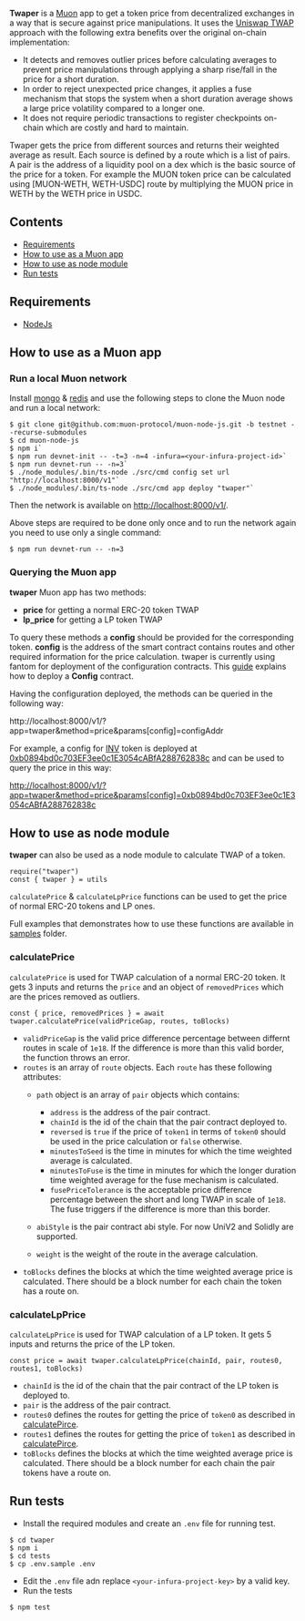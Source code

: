 **Twaper** is a [Muon](https://github.com/muon-protocol/) app to get a token price from decentralized exchanges in a way that is secure against price manipulations. It uses the [Uniswap TWAP](https://uniswap.org/blog/uniswap-v3-oracles) approach with the following extra benefits over the original on-chain implementation:

- It detects and removes outlier prices before calculating averages to prevent price manipulations through applying a sharp rise/fall in the price for a short duration.
- In order to reject unexpected price changes, it applies a fuse mechanism that stops the system when a short duration average shows a large price volatility compared to a longer one.
- It does not require periodic transactions to register checkpoints on-chain which are costly and hard to maintain.

Twaper gets the price from different sources and returns their weighted average as result. Each source is defined by a route which is a list of pairs. A pair is the address of a liquidity pool on a dex which is the basic source of the price for a token. For example the MUON token price can be calculated using [MUON-WETH, WETH-USDC] route by multiplying the MUON price in WETH by the WETH price in USDC.

## Contents

- [Requirements](#requirements)
- [How to use as a Muon app](#how-to-use-as-a-muon-app)
- [How to use as node module](#how-to-use-as-node-module)
- [Run tests](#run-tests)

## Requirements

- [NodeJs](https://nodejs.org/en/download/package-manager/)

## How to use as a Muon app

### Run a local Muon network

Install [mongo](https://www.mongodb.com/docs/manual/installation/) & [redis](https://redis.io/docs/getting-started/) and use the following steps to clone the Muon node and run a local network:

```
$ git clone git@github.com:muon-protocol/muon-node-js.git -b testnet --recurse-submodules
$ cd muon-node-js
$ npm i`
$ npm run devnet-init -- -t=3 -n=4 -infura=<your-infura-project-id>`
$ npm run devnet-run -- -n=3`
$ ./node_modules/.bin/ts-node ./src/cmd config set url "http://localhost:8000/v1"`
$ ./node_modules/.bin/ts-node ./src/cmd app deploy "twaper"`
```
Then the network is available on [http://localhost:8000/v1/](http://localhost:8000/v1/).

Above steps are required to be done only once and to run the network again you need to use only a single command:

```
$ npm run devnet-run -- -n=3
```

### Querying the Muon app

**twaper** Muon app has two methods:

- **price** for getting a normal ERC-20 token TWAP
- **lp_price** for getting a LP token TWAP

To query these methods a **config** should be provided for the corresponding token. **config** is the address of the smart contract contains routes and other required information for the price calculation. twaper is currently using fantom for deployment of the configuration contracts. This [guide](/hardhat/README.md) explains how to deploy a **Config** contract.

Having the configuration deployed, the methods can be queried in the following way:

http://localhost:8000/v1/?app=twaper&method=price&params[config]=configAddr

For example, a config for [INV](https://etherscan.io/token/0x41d5d79431a913c4ae7d69a668ecdfe5ff9dfb68) token is deployed at [0xb0894bd0c703EF3ee0c1E3054cABfA288762838c](https://ftmscan.com/address/0xb0894bd0c703EF3ee0c1E3054cABfA288762838c) and can be used to query the price in this way:

[http://localhost:8000/v1/?app=twaper&method=price&params[config]=0xb0894bd0c703EF3ee0c1E3054cABfA288762838c](http://localhost:8000/v1/?app=twaper&method=price&params[config]=0xb0894bd0c703EF3ee0c1E3054cABfA288762838c)


## How to use as node module

**twaper** can also be used as a node module to calculate TWAP of a token.

```
require("twaper")
const { twaper } = utils
```

`calculatePrice` & `calculateLpPrice` functions can be used to get the price of normal ERC-20 tokens and LP ones.

Full examples that demonstrates how to use these functions are available in [samples](scripts/samples/) folder.

### calculatePrice

`calculatePrice` is used for TWAP calculation of a normal ERC-20 token. It gets 3 inputs and returns the `price` and an object of `removedPrices` which are the prices removed as outliers.

```
const { price, removedPrices } = await twaper.calculatePrice(validPriceGap, routes, toBlocks)
```

- `validPriceGap` is the valid price difference percentage between differnt routes in scale of `1e18`. If the difference is more than this valid border, the function throws an error.
- `routes` is an array of `route` objects. Each `route` has these following attributes:
  - `path` object is an array of `pair` objects which contains:
    - `address` is the address of the pair contract.
    - `chainId` is the id of the chain that the pair contract deployed to.
    - `reversed` is `true` if the price of `token1` in terms of `token0` should be used in the price calculation or `false` otherwise.
    - `minutesToSeed` is the time in minutes for which the time weighted average is calculated.
    - `minutesToFuse` is the time in minutes for which the longer duration time weighted average for the fuse mechanism is calculated.
    - `fusePriceTolerance` is the acceptable price difference percentage between the short and long TWAP in scale of `1e18`. The fuse triggers if the difference is more than this border.

  - `abiStyle` is the pair contract abi style. For now UniV2 and Solidly are supported.
  - `weight` is the weight of the route in the average calculation.
- `toBlocks` defines the blocks at which the time weighted average price is calculated. There should be a block number for each chain the token has a route on.

### calculateLpPrice

`calculateLpPrice` is used for TWAP calculation of a LP token. It gets 5 inputs and returns the price of the LP token.

```
const price = await twaper.calculateLpPrice(chainId, pair, routes0, routes1, toBlocks)
```

- `chainId` is the id of the chain that the pair contract of the LP token is deployed to.
- `pair` is the address of the pair contract.
- `routes0` defines the routes for getting the price of `token0` as described in [calculatePirce](#calculateprice).
- `routes1` defines the routes for getting the price of `token1` as described in [calculatePirce](#calculateprice).
- `toBlocks` defines the blocks at which the time weighted average price is calculated. There should be a block number for each chain the pair tokens have a route on.

## Run tests

- Install the required modules and create an `.env` file for running test.

```
$ cd twaper
$ npm i
$ cd tests
$ cp .env.sample .env
```

- Edit the `.env` file adn replace `<your-infura-project-key>` by a valid key.
- Run the tests

```
$ npm test
```


